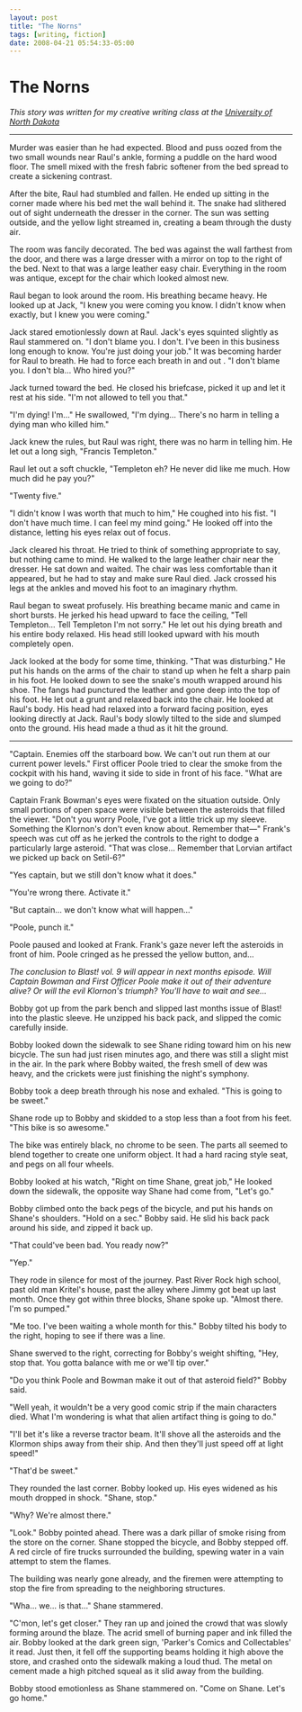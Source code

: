 ```yaml
---
layout: post
title: "The Norns"
tags: [writing, fiction]
date: 2008-04-21 05:54:33-05:00
---
```


# The Norns

*This story was written for my creative writing class at the [University of North Dakota](http://und.edu/)*

---

Murder was easier than he had expected. Blood and puss oozed from the two small wounds near Raul's ankle, forming a puddle on the hard wood floor. The smell mixed with the fresh fabric softener from the bed spread to create a sickening contrast.

After the bite, Raul had stumbled and fallen. He ended up sitting in the corner made where his bed met the wall behind it. The snake had slithered out of sight underneath the dresser in the corner. The sun was setting outside, and the yellow light streamed in, creating a beam through the dusty air.

The room was fancily decorated. The bed was against the wall farthest from the door, and there was a large dresser with a mirror on top to the right of the bed. Next to that was a large leather easy chair. Everything in the room was antique, except for the chair which looked almost new.

Raul began to look around the room. His breathing became heavy. He looked up at Jack, "I knew you were coming you know. I didn't know when exactly, but I knew you were coming."

Jack stared emotionlessly down at Raul. Jack's eyes squinted slightly as Raul stammered on. "I don't blame you. I don't. I've been in this business long enough to know. You're just doing your job." It was becoming harder for Raul to breath. He had to force each breath in and out . "I don't blame you. I don't bla… Who hired you?"

Jack turned toward the bed. He closed his briefcase, picked it up and let it rest at his side. "I'm not allowed to tell you that."

"I'm dying! I'm…" He swallowed, "I'm dying… There's no harm in telling a dying man who killed him."

Jack knew the rules, but Raul was right, there was no harm in telling him. He let out a long sigh, "Francis Templeton."

Raul let out a soft chuckle, "Templeton eh? He never did like me much. How much did he pay you?"

"Twenty five."

"I didn't know I was worth that much to him," He coughed into his fist. "I don't have much time. I can feel my mind going." He looked off into the distance, letting his eyes relax out of focus.

Jack cleared his throat. He tried to think of something appropriate to say, but nothing came to mind. He walked to the large leather chair near the dresser. He sat down and waited. The chair was less comfortable than it appeared, but he had to stay and make sure Raul died. Jack crossed his legs at the ankles and moved his foot to an imaginary rhythm.

Raul began to sweat profusely. His breathing became manic and came in short bursts. He jerked his head upward to face the ceiling, "Tell Templeton… Tell Templeton I'm not sorry." He let out his dying breath and his entire body relaxed. His head still looked upward with his mouth completely open.

Jack looked at the body for some time, thinking. "That was disturbing." He put his hands on the arms of the chair to stand up when he felt a sharp pain in his foot. He looked down to see the snake's mouth wrapped around his shoe. The fangs had punctured the leather and gone deep into the top of his foot. He let out a grunt and relaxed back into the chair. He looked at Raul's body. His head had relaxed into a forward facing position, eyes looking directly at Jack. Raul's body slowly tilted to the side and slumped onto the ground. His head made a thud as it hit the ground.

---

"Captain. Enemies off the starboard bow. We can't out run them at our current power levels." First officer Poole tried to clear the smoke from the cockpit with his hand, waving it side to side in front of his face. "What are we going to do?"

Captain Frank Bowman's eyes were fixated on the situation outside. Only small portions of open space were visible between the asteroids that filled the viewer. "Don't you worry Poole, I've got a little trick up my sleeve. Something the Klornon's don't even know about. Remember that—" Frank's speech was cut off as he jerked the controls to the right to dodge a particularly large asteroid. "That was close… Remember that Lorvian artifact we picked up back on Setil-6?"

"Yes captain, but we still don't know what it does."

"You're wrong there. Activate it."

"But captain… we don't know what will happen…"

"Poole, punch it."

Poole paused and looked at Frank. Frank's gaze never left the asteroids in front of him. Poole cringed as he pressed the yellow button, and…

*The conclusion to Blast! vol. 9 will appear in next months episode. Will Captain Bowman and First Officer Poole make it out of their adventure alive? Or will the evil Klornon's triumph? You'll have to wait and see…*

Bobby got up from the park bench and slipped last months issue of Blast! into the plastic sleeve. He unzipped his back pack, and slipped the comic carefully inside.

Bobby looked down the sidewalk to see Shane riding toward him on his new bicycle. The sun had just risen minutes ago, and there was still a slight mist in the air. In the park where Bobby waited, the fresh smell of dew was heavy, and the crickets were just finishing the night's symphony.

Bobby took a deep breath through his nose and exhaled. "This is going to be sweet."

Shane rode up to Bobby and skidded to a stop less than a foot from his feet. "This bike is so awesome."

The bike was entirely black, no chrome to be seen. The parts all seemed to blend together to create one uniform object. It had a hard racing style seat, and pegs on all four wheels.

Bobby looked at his watch, "Right on time Shane, great job," He looked down the sidewalk, the opposite way Shane had come from, "Let's go."

Bobby climbed onto the back pegs of the bicycle, and put his hands on Shane's shoulders. "Hold on a sec." Bobby said. He slid his back pack around his side, and zipped it back up.

"That could've been bad. You ready now?"

"Yep."

They rode in silence for most of the journey. Past River Rock high school, past old man Kritel's house, past the alley where Jimmy got beat up last month. Once they got within three blocks, Shane spoke up. "Almost there. I'm so pumped."

"Me too. I've been waiting a whole month for this." Bobby tilted his body to the right, hoping to see if there was a line.

Shane swerved to the right, correcting for Bobby's weight shifting, "Hey, stop that. You gotta balance with me or we'll tip over."

"Do you think Poole and Bowman make it out of that asteroid field?" Bobby said.

"Well yeah, it wouldn't be a very good comic strip if the main characters died. What I'm wondering is what that alien artifact thing is going to do."

"I'll bet it's like a reverse tractor beam. It'll shove all the asteroids and the Klormon ships away from their ship. And then they'll just speed off at light speed!"

"That'd be sweet."

They rounded the last corner. Bobby looked up. His eyes widened as his mouth dropped in shock. "Shane, stop."

"Why? We're almost there."

"Look." Bobby pointed ahead. There was a dark pillar of smoke rising from the store on the corner. Shane stopped the bicycle, and Bobby stepped off. A red circle of fire trucks surrounded the building, spewing water in a vain attempt to stem the flames.

The building was nearly gone already, and the firemen were attempting to stop the fire from spreading to the neighboring structures.

"Wha… we… is that…" Shane stammered.

"C'mon, let's get closer." They ran up and joined the crowd that was slowly forming around the blaze. The acrid smell of burning paper and ink filled the air. Bobby looked at the dark green sign, 'Parker's Comics and Collectables' it read. Just then, it fell off the supporting beams holding it high above the store, and crashed onto the sidewalk making a loud thud. The metal on cement made a high pitched squeal as it slid away from the building.

Bobby stood emotionless as Shane stammered on. "Come on Shane. Let's go home."
